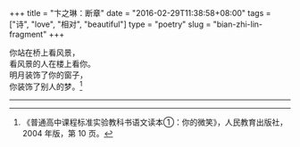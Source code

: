 +++
title = "卞之琳：断章"
date = "2016-02-29T11:38:58+08:00"
tags = ["诗", "love", "相对", "beautiful"]
type = "poetry"
slug = "bian-zhi-lin-fragment"
+++

你站在桥上看风景，  
看风景的人在楼上看你。  
明月装饰了你的窗子，  
你装饰了别人的梦。[^1]

---

[^1]: 《普通高中课程标准实验教科书语文读本①：你的微笑》，人民教育出版社，2004 年版，第 10 页。
